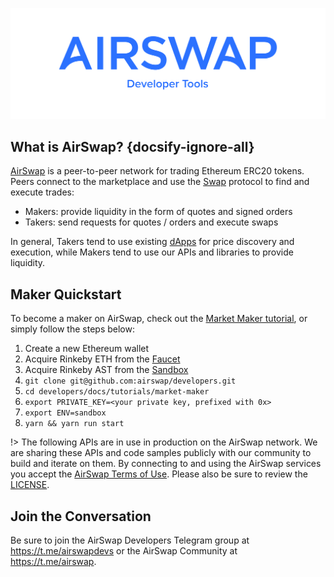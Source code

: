![AirSwap Developer Tools](./assets/logo/AirSwap-Developer-Tools-Logo.png)

## What is AirSwap? {docsify-ignore-all}

[AirSwap](https://airswap.io/) is a peer-to-peer network for trading Ethereum ERC20 tokens. Peers connect to the marketplace and use the [Swap](https://swap.tech/whitepaper/) protocol to find and execute trades:

* Makers: provide liquidity in the form of quotes and signed orders
* Takers: send requests for quotes / orders and execute swaps

In general, Takers tend to use existing [dApps](dapps/widget.md) for price discovery and execution, while Makers tend to use our APIs and libraries to provide liquidity.

## Maker Quickstart

To become a maker on AirSwap, check out the [Market Maker tutorial](tutorials/market-maker/README.md), or simply follow the steps below:

1. Create a new Ethereum wallet
2. Acquire Rinkeby ETH from the [Faucet](https://faucet.rinkeby.io/)
3. Acquire Rinkeby AST from the [Sandbox](https://sandbox.airswap.io/)
4. `git clone git@github.com:airswap/developers.git`
5. `cd developers/docs/tutorials/market-maker`
5. `export PRIVATE_KEY=<your private key, prefixed with 0x>`
6. `export ENV=sandbox`
7. `yarn && yarn run start`

!> The following APIs are in use in production on the AirSwap network. We are sharing these APIs and code samples publicly with our community to build and iterate on them. By connecting to and using the AirSwap services you accept the [AirSwap Terms of Use](https://swap.tech/airswap-terms-of-use.pdf). Please also be sure to review the [LICENSE](LICENSE.md).

## Join the Conversation

Be sure to join the AirSwap Developers Telegram group at https://t.me/airswapdevs or the AirSwap Community at https://t.me/airswap.
